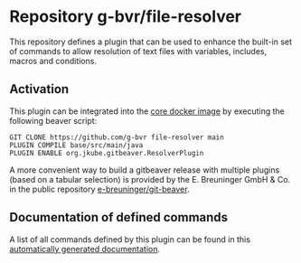 # Repository g-bvr/file-resolver

This repository defines a plugin that can be used to enhance the built-in set of commands
to allow resolution of text files with variables, includes, macros and conditions.

## Activation

This plugin can be integrated into the [core docker image](https://hub.docker.com/r/gitbeaver/core/tags)
by executing the following beaver script:

```
GIT CLONE https://github.com/g-bvr file-resolver main
PLUGIN COMPILE base/src/main/java
PLUGIN ENABLE org.jkube.gitbeaver.ResolverPlugin
```

A more convenient way to build a gitbeaver release with multiple
plugins (based on a tabular selection)
is provided by the E. Breuninger GmbH & Co. in the public repository
[e-breuninger/git-beaver](https://github.com/e-breuninger/git-beaver).

## Documentation of defined commands

A list of all commands defined by this plugin can be found in this [automatically generated documentation](https://htmlpreview.github.io/?https://raw.githubusercontent.com/g-bvr/file-resolver/main/doc/ResolverPlugin.html). 